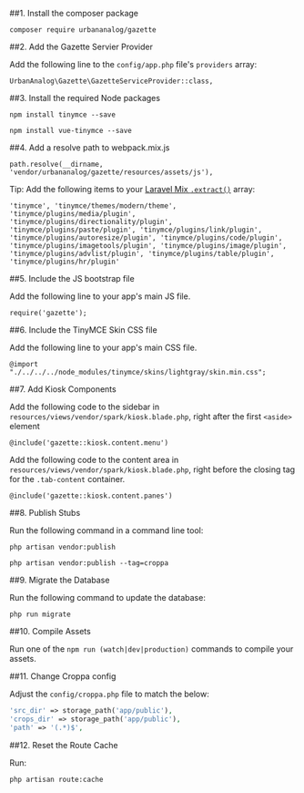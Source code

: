 ##1. Install the composer package

```
composer require urbananalog/gazette
```

##2. Add the Gazette Servier Provider

Add the following line to the `config/app.php` file's `providers` array:

```
UrbanAnalog\Gazette\GazetteServiceProvider::class,
```

##3. Install the required Node packages

```
npm install tinymce --save
```

```
npm install vue-tinymce --save
```

##4. Add a resolve path to webpack.mix.js

```
path.resolve(__dirname, 'vendor/urbananalog/gazette/resources/assets/js'),
```

Tip: Add the following items to your [Laravel Mix `.extract()`](https://github.com/JeffreyWay/laravel-mix/blob/master/docs/extract.md) array:

```
'tinymce', 'tinymce/themes/modern/theme', 'tinymce/plugins/media/plugin', 'tinymce/plugins/directionality/plugin', 'tinymce/plugins/paste/plugin', 'tinymce/plugins/link/plugin', 'tinymce/plugins/autoresize/plugin', 'tinymce/plugins/code/plugin', 'tinymce/plugins/imagetools/plugin', 'tinymce/plugins/image/plugin', 'tinymce/plugins/advlist/plugin', 'tinymce/plugins/table/plugin', 'tinymce/plugins/hr/plugin'
```

##5. Include the JS bootstrap file

Add the following line to your app's main JS file.

```
require('gazette');
```

##6. Include the TinyMCE Skin CSS file

Add the following line to your app's main CSS file.

```
@import "./../../../node_modules/tinymce/skins/lightgray/skin.min.css";
```

##7. Add Kiosk Components

Add the following code to the sidebar in `resources/views/vendor/spark/kiosk.blade.php`, right after the first `<aside>` element

```
@include('gazette::kiosk.content.menu')
```

Add the following code to the content area in `resources/views/vendor/spark/kiosk.blade.php`, right before the closing tag for the `.tab-content` container.

```
@include('gazette::kiosk.content.panes')
```

##8. Publish Stubs

Run the following command in a command line tool:

```
php artisan vendor:publish
```

```
php artisan vendor:publish --tag=croppa
```

##9. Migrate the Database

Run the following command to update the database:

```
php run migrate
```


##10. Compile Assets

Run one of the `npm run (watch|dev|production)` commands to compile your assets.


##11. Change Croppa config

Adjust the `config/croppa.php` file to match the below:

```php
'src_dir' => storage_path('app/public'),
'crops_dir' => storage_path('app/public'),
'path' => '(.*)$',
```

##12. Reset the Route Cache

Run:

```
php artisan route:cache
```
